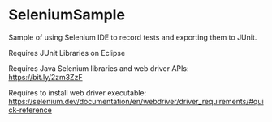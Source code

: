 # SeleniumSample
Sample of using Selenium IDE to record tests and exporting them to JUnit. 

Requires JUnit Libraries on Eclipse

Requires Java Selenium libraries and web driver APIs: https://bit.ly/2zm3ZzF

Requires to install web driver executable: https://selenium.dev/documentation/en/webdriver/driver_requirements/#quick-reference
